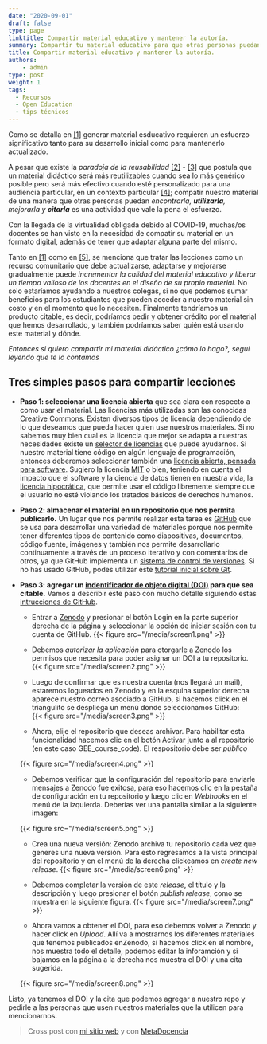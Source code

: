 ```yaml
---
date: "2020-09-01"
draft: false
type: page
linktitle: Compartir material educativo y mantener la autoría.
summary: Compartir tu material educativo para que otras personas puedan usarlo es una idea potente y generosa. En este post te contamos como hacerlo manteniendo tu autoría.
title: Compartir material educativo y mantener la autoría.
authors: 
    - admin
type: post
weight: 1
tags: 
  - Recursos
  - Open Education
  - tips técnicos
---
```


Como se detalla en [[1]](https://journals.plos.org/ploscompbiol/article?id=10.1371/journal.pcbi.1005963) generar material esducativo requieren un esfuerzo significativo tanto para su desarrollo inicial como para mantenerlo actualizado.

A pesar que existe la _paradoja de la reusabilidad_ [[2]](https://opencontent.org/blog/archives/3854) - [[3]](https://opencontent.org/blog/archives/6585) que postula que un material didáctico será más reutilizables cuando sea lo más genérico posible pero será más efectivo cuando esté personalizado para una audiencia particular, en un contexto particular [[4]](https://third-bit.com/2015/04/22/the-paradox-of-learning-objects.html); compatir nuestro material de una manera que otras personas puedan _encontrarla, **utilizarla**, mejorarla y **citarla**_ es una actividad que vale la pena el esfuerzo. 

Con la llegada de la virtualidad obligada debido al COVID-19, muchas/os docentes se han visto en la necesidad de compatir su material en un formato digital, además de tener que adaptar alguna parte del mismo.

Tanto en [[1]](https://journals.plos.org/ploscompbiol/article?id=10.1371/journal.pcbi.1005963) como en [[5]](https://journals.plos.org/ploscompbiol/article?id=10.1371/journal.pcbi.1006915#pcbi.1006915.ref009), se menciona que tratar las lecciones como un recurso comunitario que debe actualizarse, adaptarse y mejorarse gradualmente puede _incrementar la calidad del material educativo y liberar un tiempo valioso de los docentes en el diseño de su propio material_.  No solo estaríamos ayudando a nuestros colegas, si no que podemos sumar beneficios para los estudiantes que pueden acceder a nuestro material sin costo y en el momento que lo necesiten.  Finalmente tendríamos un producto citable, es decir, podríamos pedir y obtener crédito por el material que hemos desarrollado, y también podríamos saber quién está usando este material y dónde.

_Entonces si quiero compartir mi material didáctico ¿cómo lo hago?, seguí leyendo que te lo contamos_

## Tres simples pasos para compartir lecciones

* **Paso 1: seleccionar una licencia abierta** que sea clara con respecto a como usar el material. Las licencias más utilizadas son las conocidas [Creative Commons](http://www.creativecommons.org.ar/licencias.html).  Existen diversos tipos de licencia dependiendo de lo que deseamos que pueda hacer quien use nuestros materiales.  Si no sabemos muy bien cual es la licencia que mejor se adapta a nuestras necesidades existe un [selector de licencias](https://creativecommons.org/choose/?lang=es_AR) que puede ayudarnos.
Si nuestro material tiene código en algún lenguaje de programación, entonces deberemos seleccionar también una [licencia abierta, pensada para software](https://www.gnu.org/licenses/license-list.html#SoftwareLicenses).  Sugiero la licencia [MIT](https://opensource.org/licenses/MIT) o bien, teniendo en cuenta el impacto que el software y la ciencia de datos tienen en nuestra vida, la [licencia hipocrática](https://firstdonoharm.dev/), que permite usar el código libremente siempre que el usuario no esté violando los tratados básicos de derechos humanos. 

* **Paso 2: almacenar el material en un repositorio que nos permita publicarlo.** Un lugar que nos permite realizar esta tarea es [GitHub](https://github.com/) que se usa para desarrollar una variedad de materiales porque nos permite tener diferentes tipos de contenido como diapositivas, documentos, código fuente, imágenes y también nos permite desarrollarlo continuamente a través de un proceso iterativo y con comentarios de otros, ya que GitHub implementa un [sistema de control de versiones](https://es.wikipedia.org/wiki/Control_de_versiones). Si no has usado GitHub, podes utilizar este [tutorial inicial sobre Git](https://yabellini.netlify.app/es/courses/tallerdegitconr/).

* **Paso 3: agregar un [indentificador de objeto digital (DOI)](https://es.wikipedia.org/wiki/Identificador_de_objeto_digital) para que sea citable.** Vamos a describir este paso con mucho detalle siguiendo estas [intrucciones de GitHub](https://guides.github.com/activities/citable-code/).

    * Entrar a [Zenodo](https://zenodo.org/) y presionar el botón Login en la parte superior derecha de la página y seleccionar la opción de iniciar sesión con tu cuenta de GitHub. 
   {{< figure src="/media/screen1.png" >}}

    * Debemos _autorizar la aplicación_ para otorgarle a Zenodo los permisos que necesita para poder asignar un DOI a tu repositorio. 
    {{< figure src="/media/screen2.png" >}}

    * Luego de confirmar que es nuestra cuenta (nos llegará un mail), estaremos logueados en Zenodo y en la esquina superior derecha aparece nuestro correo asociado a GitHub, si hacemos click en el triangulito se despliega un menú donde seleccionamos GitHub:  
    {{< figure src="/media/screen3.png" >}}

    
    * Ahora, elije el repositorio que deseas archivar. Para habilitar esta funcionalidad hacemos clic en el botón Activar junto a al repositorio (en este caso GEE_course_code). El respositorio debe ser _público_

    {{< figure src="/media/screen4.png" >}}

    * Debemos verificar que la configuración del repositorio para enviarle mensajes a Zenodo fue exitosa, para eso hacemos clic en la pestaña de configuración en tu repositorio y luego clic en _Webhooks_ en el menú de la izquierda. Deberías ver una pantalla similar a la siguiente imagen: 

    {{< figure src="/media/screen5.png" >}}

    * Crea una nueva versión: Zenodo archiva tu repositorio cada vez que generes una nueva versión. Para esto regresamos a la vista principal del repositorio y en el menú de la derecha clickeamos en _create new release_.
    {{< figure src="/media/screen6.png" >}}
   
    * Debemos completar la versión de este _release_, el título y la descripción y luego presionar el botón _publish release_, como se muestra en la siguiente figura.
    {{< figure src="/media/screen7.png" >}}

    * Ahora vamos a obtener el DOI, para eso debemos volver a Zenodo y hacer click en _Upload_. Allí va a mostrarnos los diferentes materiales que tenemos publicados enZenodo, si hacemos click en el nombre, nos muestra todo el detalle, podemos editar la inforamción y si bajamos en la página a la derecha nos muestra el DOI y una cita sugerida.

    {{< figure src="/media/screen8.png" >}}


Listo, ya tenemos el DOI y la cita que podemos agregar a nuestro repo y pedirle a las personas que usen nuestros materiales que la utilicen para mencionarnos.


> Cross post con [mi sitio web](https://yabellini.netlify.app) y con [MetaDocencia](https://metadocencia.netlify.app/)



